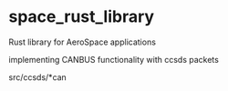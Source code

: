# space_rust_library
Rust library for AeroSpace applications

implementing CANBUS functionality with ccsds packets

src/ccsds/*can
